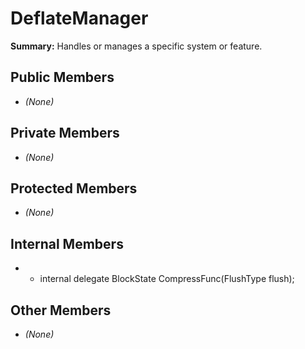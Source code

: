 # DeflateManager

**Summary:** Handles or manages a specific system or feature.

## Public Members
- *(None)*

## Private Members
- *(None)*

## Protected Members
- *(None)*

## Internal Members
- - internal delegate BlockState CompressFunc(FlushType flush);

## Other Members
- *(None)*
